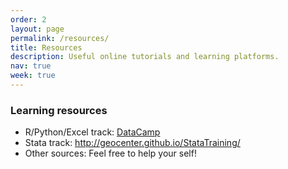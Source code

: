 ```yaml
---
order: 2
layout: page
permalink: /resources/
title: Resources
description: Useful online tutorials and learning platforms.
nav: true
week: true
---
```


### Learning resources

- R/Python/Excel track: [DataCamp](#)
- Stata track: http://geocenter.github.io/StataTraining/
- Other sources: Feel free to help your self!